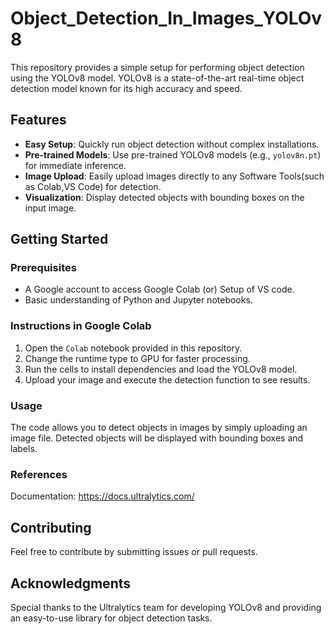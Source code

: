# Object_Detection_In_Images_YOLOv8

This repository provides a simple setup for performing object detection using the YOLOv8 model. YOLOv8 is a state-of-the-art real-time object detection model known for its high accuracy and speed.

## Features

- **Easy Setup**: Quickly run object detection without complex installations.
- **Pre-trained Models**: Use pre-trained YOLOv8 models (e.g., `yolov8n.pt`) for immediate inference.
- **Image Upload**: Easily upload images directly to any Software Tools(such as Colab,VS Code) for detection.
- **Visualization**: Display detected objects with bounding boxes on the input image.

## Getting Started

### Prerequisites

- A Google account to access Google Colab (or) Setup of VS code.
- Basic understanding of Python and Jupyter notebooks.

### Instructions in Google Colab

1. Open the `Colab` notebook provided in this repository.
2. Change the runtime type to GPU for faster processing.
3. Run the cells to install dependencies and load the YOLOv8 model.
4. Upload your image and execute the detection function to see results.

### Usage

The code allows you to detect objects in images by simply uploading an image file. Detected objects will be displayed with bounding boxes and labels.

### References

Documentation: https://docs.ultralytics.com/

## Contributing

Feel free to contribute by submitting issues or pull requests.

## Acknowledgments

Special thanks to the Ultralytics team for developing YOLOv8 and providing an easy-to-use library for object detection tasks.
